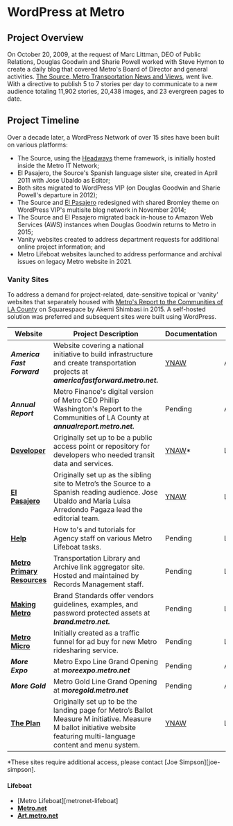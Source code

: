 # WordPress at Metro
## Project Overview

On October 20, 2009, at the request of Marc Littman, DEO of Public Relations, Douglas Goodwin and Sharie Powell worked with Steve Hymon to create a daily blog that covered Metro's Board of Director and general activities. [The Source, Metro Transportation News and Views](https://web.archive.org/web/20091023024519/http://thesource.metro.net/), went live. With a directive to publish 5 to 7 stories per day to communicate to a new audience totaling 11,902 stories, 20,438 images, and 23 evergreen pages to date.

## Project Timeline

Over a decade later, a WordPress Network of over 15 sites have been built on various platforms:

- The Source, using the [Headways](https://headwaythemes.com/) theme framework, is initially hosted inside the Metro IT Network;
- El Pasajero, the Source's Spanish language sister site, created in April 2011 with Jose Ubaldo as Editor;
- Both sites migrated to WordPress VIP (on Douglas Goodwin and Sharie Powell's departure in 2012); 
- The Source and [El Pasajero](https://web.archive.org/web/20141218190402/http://elpasajero.metro.net/) redesigned with shared Bromley theme on WordPress VIP's multisite blog network in November 2014;
- The Source and El Pasajero migrated back in-house to Amazon Web Services (AWS) instances when Douglas Goodwin returns to Metro in 2015; 
- Vanity websites created to address department requests for additional online project information; and
- Metro Lifeboat websites launched to address performance and archival issues on legacy Metro website in 2021.

### Vanity Sites

To address a demand for project-related, date-sensitive topical or 'vanity' websites that separately housed with [Metro's Report to the Communities of LA County](http://media.metro.net/about_us/finance/images/annual_report/annual_report_fy15.pdf) on Squarespace by Akemi Shimbasi in 2015. A self-hosted solution was preferred and subsequent sites were built using WordPress.

| Website| Project Description| Documentation| Status|
|--|--|--|--|
|***America Fast Forward***|Website covering a national initiative to build infrastructure and create transportation projects at ***americafastforward.metro.net.***|[YNAW](https://docs.google.com/document/d/1Axzofk8vGIUELxIwwyt0bR_vigGuRryNQzv6qFikdDc/edit?usp=sharing)|Archived|
|***Annual Report***|Metro Finance's digital version of Metro CEO Phillip Washington's Report to the Communities of LA County at ***annualreport.metro.net.***|Pending|Archived|
|[**Developer**](https://developer.metro.net)|Originally set up to be a public access point or repository for developers who needed transit data and services.|[YNAW](https://docs.google.com/document/d/1VYCE1buW6RuWFJKJ_M79b-11BIjyy55ChKiLdrDlXcs/edit?usp=sharing)*|Live|
|[**El Pasajero**](https://elpasajero.metro.net)|Originally set up as the sibling site to Metro’s the Source to a Spanish reading audience. Jose Ubaldo and Maria Luisa Arredondo Pagaza lead the editorial team.|[YNAW](https://docs.google.com/document/d/1fPKG3tuRzl9HuJkMt3V2OuI5YzIrFlSvwxObMXamSow/edit?usp=sharing)|Live|
|[**Help**](https://ericm59.sg-host.com/)|How to's and tutorials for Agency staff on various Metro Lifeboat tasks.|Pending|Live|
|[**Metro Primary Resources**](https://metroprimaryresources.info)|Transportation Library and Archive link aggregator site. Hosted and maintained by Records Management staff.|Pending|Live| 
|[**Making Metro**](https://brand.metro.net)|Brand Standards offer vendors guidelines, examples, and password protected assets at ***brand.metro.net.***|Pending|Live|
|[**Metro Micro**](https://micro.metro.net)|Initially created as a traffic funnel for ad buy for new Metro ridesharing service.|Pending|Live|
|***More Expo***|Metro Expo Line Grand Opening at ***moreexpo.metro.net***|Pending|Archived|
|***More Gold***|Metro Gold Line Grand Opening at ***moregold.metro.net***|Pending|Archived|
|[**The Plan**](https://theplan.metro.net)|Originally set up to be the landing page for Metro’s Ballot Measure M initiative. Measure M ballot initiative website featuring multi-language content and menu system.|[YNAW](https://docs.google.com/document/d/1rBSSHRPD_QiKpkXLOxsr6C2JSup6gqKWrIL-A8JJTQo/edit?usp=sharing)|Live|

*These sites require additional access, please contact [Joe Simpson][joe-simpson].
#### Lifeboat

- [Metro Lifeboat][metronet-lifeboat]
- [**Metro.net**](https://metro.net)
- [**Art.metro.net**](https://art.metro.net)
